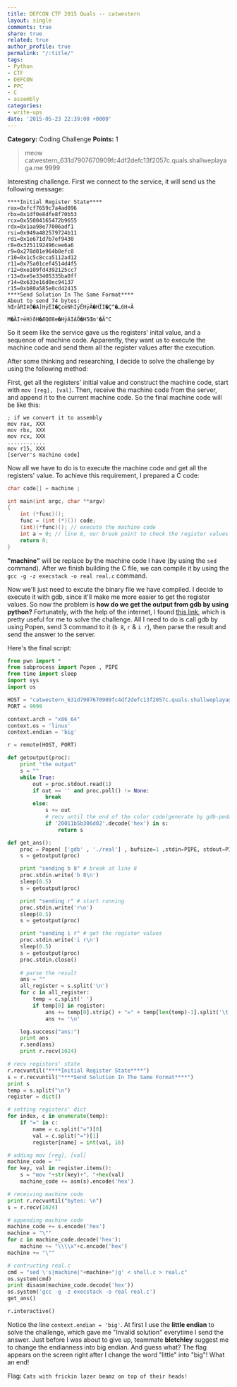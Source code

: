 ```yaml
---
title: DEFCON CTF 2015 Quals -- catwestern
layout: single
comments: true
share: true
related: true
author_profile: true
permalink: "/:title/"
tags:
- Python
- CTF
- DEFCON
- PPC
- C
- assembly
categories:
- write-ups
date: '2015-05-23 22:39:00 +0000'
---
```


**Category:** Coding Challenge
**Points:** 1
> meow
> catwestern_631d7907670909fc4df2defc13f2057c.quals.shallweplayaga.me 9999

<!-- more -->

Interesting challenge. First we connect to the service, it will send us the following message:

```
****Initial Register State****
rax=0xfcf7659c7a4ad096
rbx=0x1df0e8dfe8f70b53
rcx=0x55004165472b9655
rdx=0x1aa98e77006adf1
rsi=0x949a482579724b11
rdi=0x1e671d7b7ef9430
r8=0x3251192496cee6a6
r9=0x278d01e964b0efc8
r10=0x1c5c8cca5112ad12
r11=0x75a01cef4514d4f5
r12=0xe109fd4392125cc7
r13=0xe5e33405335ba0ff
r14=0x633e16d0ec94137
r15=0xb80a585e0cd42415
****Send Solution In The Same Format****
About to send 74 bytes: 
hŒråRI‡Ô�A]HÿÊI�Ç¢éNhIÿÊHÿÃ�HÎI�Ç^�…6H¤Ã
                                       M�ÃI÷ëH)ðH�ÆQØ8e�HÿÀIÁÕ�H5Œm'�Ã^C
```

So it seem like the service gave us the registers' inital value, and a sequence of machine code. Apparently, they want us to execute the machine code and send them all the register values after the execution.  

After some thinking and researching, I decide to solve the challenge by using the following method:  

First, get all the registers' initial value and construct the machine code, start with `mov [reg], [val]`. Then, receive the machine code from the server, and append it to the current machine code. So the final machine code will be like this: 

```
; if we convert it to assembly
mov rax, XXX
mov rbx, XXX
mov rcx, XXX
............
mov r15, XXX
[server's machine code]
```

Now all we have to do is to execute the machine code and get all the registers' value. To achieve this requirement, I prepared a C code:

```c
char code[] = machine ;

int main(int argc, char **argv)
{
    int (*func)();
    func = (int (*)()) code;
    (int)(*func)(); // execute the machine code
    int a = 0; // line 8, our break point to check the register values
    return 0;
}
```

**"machine"** will be replace by the machine code I have (by using the `sed` command). After we finish building the C file, we can compile it by using the `gcc -g -z execstack -o real real.c` command.  

Now we'll just need to excute the binary file we have compiled. I decide to execute it with gdb, since it'll make me more easier to get the register values. So now the problem is **how do we get the output from gdb by using python?** Fortunately, with the help of the internet, I found [this link](http://parsiya.net/blog/2014-05-25-pasting-shellcode-into-gdb-using-python/), which is pretty useful for me to solve the challenge. All I need to do is call gdb by using Popen, send 3 command to it (`b 8`, `r` & `i r`), then parse the result and send the answer to the server.

Here's the final script:
```python
from pwn import *
from subprocess import Popen , PIPE
from time import sleep
import sys
import os

HOST = "catwestern_631d7907670909fc4df2defc13f2057c.quals.shallweplayaga.me"
PORT = 9999

context.arch = "x86_64"
context.os = 'linux'
context.endian = 'big'

r = remote(HOST, PORT)

def getoutput(proc):
    print "the output"
    s = ""
    while True:
        out = proc.stdout.read(1)
        if out == '' and proc.poll() != None:
            break
        else:
            s += out
            # recv until the end of the color code(generate by gdb-peda)
            if '20011b5b306d02'.decode('hex') in s:
                return s

def get_ans():
    proc = Popen( ['gdb' , './real'] , bufsize=1 ,stdin=PIPE, stdout=PIPE )
    s = getoutput(proc)

    print "sending b 8" # break at line 8
    proc.stdin.write('b 8\n')
    sleep(0.5)
    s = getoutput(proc)

    print "sending r" # start running
    proc.stdin.write('r\n')
    sleep(0.5)
    s = getoutput(proc)

    print "sending i r" # get the register values
    proc.stdin.write('i r\n')
    sleep(0.5)
    s = getoutput(proc)
    proc.stdin.close()
    
    # parse the result
    ans = ""
    all_register = s.split('\n')
    for c in all_register:
        temp = c.split(' ')
        if temp[0] in register:
            ans += temp[0].strip() + "=" + temp[len(temp)-1].split('\t')[0].strip()
            ans += '\n'

    log.success("ans:")
    print ans
    r.send(ans)
    print r.recv(1024)

# recv registers' state
r.recvuntil("****Initial Register State****")
s = r.recvuntil("****Send Solution In The Same Format****")
print s
temp = s.split("\n")
register = dict()

# setting registers' dict
for index, c in enumerate(temp):
    if "=" in c:
        name = c.split("=")[0]
        val = c.split("=")[1]
        register[name] = int(val, 16)

# adding mov [reg], [val]
machine_code = ""
for key, val in register.items():
    s = "mov "+str(key)+", "+hex(val)
    machine_code += asm(s).encode('hex')

# receiving machine code
print r.recvuntil("bytes: \n")
s = r.recv(1024)

# appending machine code
machine_code += s.encode('hex')
machine = "\""
for c in machine_code.decode('hex'):
    machine += "\\\\x"+c.encode('hex')
machine += "\""

# contructing real.c
cmd = "sed \'s|machine|"+machine+"|g' < shell.c > real.c"
os.system(cmd)
print disasm(machine_code.decode('hex'))
os.system('gcc -g -z execstack -o real real.c')
get_ans()

r.interactive()

```

Notice the line `context.endian = 'big'`. At first I use the **little endian** to solve the challenge, which gave me "Invalid solution" everytime I send the answer. Just before I was about to give up, teammate **bletchley** suggest me to change the endianness into big endian. And guess what? The flag appears on the screen right after I change the word "little" into "big"! What an end!

Flag: `Cats with frickin lazer beamz on top of their heads!`